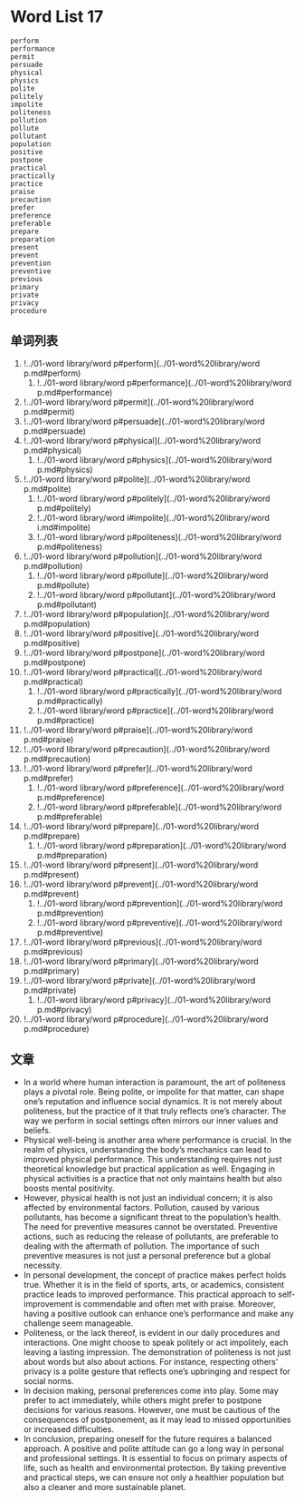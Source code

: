 # Word List 17

	perform
	performance
	permit
	persuade
	physical
	physics
	polite
	politely
	impolite
	politeness
	pollution
	pollute
	pollutant
	population
	positive
	postpone
	practical
	practically
	practice
	praise
	precaution
	prefer
	preference
	preferable
	prepare
	preparation
	present
	prevent
	prevention
	preventive
	previous
	primary
	private
	privacy
	procedure

## 单词列表

1. !../01-word library/word p#perform](../01-word%20library/word p.md#perform)
	1. !../01-word library/word p#performance](../01-word%20library/word p.md#performance)
2. !../01-word library/word p#permit](../01-word%20library/word p.md#permit)
3. !../01-word library/word p#persuade](../01-word%20library/word p.md#persuade)
4. !../01-word library/word p#physical](../01-word%20library/word p.md#physical)
	1. !../01-word library/word p#physics](../01-word%20library/word p.md#physics)
5. !../01-word library/word p#polite](../01-word%20library/word p.md#polite)
	1. !../01-word library/word p#politely](../01-word%20library/word p.md#politely)
	2. !../01-word library/word i#impolite](../01-word%20library/word i.md#impolite)
	3. !../01-word library/word p#politeness](../01-word%20library/word p.md#politeness)
6. !../01-word library/word p#pollution](../01-word%20library/word p.md#pollution)
	1. !../01-word library/word p#pollute](../01-word%20library/word p.md#pollute)
	2. !../01-word library/word p#pollutant](../01-word%20library/word p.md#pollutant)
7. !../01-word library/word p#population](../01-word%20library/word p.md#population)
8. !../01-word library/word p#positive](../01-word%20library/word p.md#positive)
9. !../01-word library/word p#postpone](../01-word%20library/word p.md#postpone)
10. !../01-word library/word p#practical](../01-word%20library/word p.md#practical)
	1. !../01-word library/word p#practically](../01-word%20library/word p.md#practically)
	2. !../01-word library/word p#practice](../01-word%20library/word p.md#practice)
11. !../01-word library/word p#praise](../01-word%20library/word p.md#praise)
12. !../01-word library/word p#precaution](../01-word%20library/word p.md#precaution)
13. !../01-word library/word p#prefer](../01-word%20library/word p.md#prefer)
	1. !../01-word library/word p#preference](../01-word%20library/word p.md#preference)
	2. !../01-word library/word p#preferable](../01-word%20library/word p.md#preferable)
14. !../01-word library/word p#prepare](../01-word%20library/word p.md#prepare)
	1. !../01-word library/word p#preparation](../01-word%20library/word p.md#preparation)
15. !../01-word library/word p#present](../01-word%20library/word p.md#present)
16. !../01-word library/word p#prevent](../01-word%20library/word p.md#prevent)
	1. !../01-word library/word p#prevention](../01-word%20library/word p.md#prevention)
	2. !../01-word library/word p#preventive](../01-word%20library/word p.md#preventive)
17. !../01-word library/word p#previous](../01-word%20library/word p.md#previous)
18. !../01-word library/word p#primary](../01-word%20library/word p.md#primary)
19. !../01-word library/word p#private](../01-word%20library/word p.md#private)
	1. !../01-word library/word p#privacy](../01-word%20library/word p.md#privacy)
20. !../01-word library/word p#procedure](../01-word%20library/word p.md#procedure)

## 文章

- In a world where human interaction is paramount, the art of politeness plays a pivotal role. Being polite, or impolite for that matter, can shape one’s reputation and influence social dynamics. It is not merely about politeness, but the practice of it that truly reflects one’s character. The way we perform in social settings often mirrors our inner values and beliefs.
- Physical well-being is another area where performance is crucial. In the realm of physics, understanding the body’s mechanics can lead to improved physical performance. This understanding requires not just theoretical knowledge but practical application as well. Engaging in physical activities is a practice that not only maintains health but also boosts mental positivity.
- However, physical health is not just an individual concern; it is also affected by environmental factors. Pollution, caused by various pollutants, has become a significant threat to the population’s health. The need for preventive measures cannot be overstated. Preventive actions, such as reducing the release of pollutants, are preferable to dealing with the aftermath of pollution. The importance of such preventive measures is not just a personal preference but a global necessity.
- In personal development, the concept of practice makes perfect holds true. Whether it is in the field of sports, arts, or academics, consistent practice leads to improved performance. This practical approach to self-improvement is commendable and often met with praise. Moreover, having a positive outlook can enhance one’s performance and make any challenge seem manageable.
- Politeness, or the lack thereof, is evident in our daily procedures and interactions. One might choose to speak politely or act impolitely, each leaving a lasting impression. The demonstration of politeness is not just about words but also about actions. For instance, respecting others’ privacy is a polite gesture that reflects one’s upbringing and respect for social norms.
- In decision making, personal preferences come into play. Some may prefer to act immediately, while others might prefer to postpone decisions for various reasons. However, one must be cautious of the consequences of postponement, as it may lead to missed opportunities or increased difficulties.
- In conclusion, preparing oneself for the future requires a balanced approach. A positive and polite attitude can go a long way in personal and professional settings. It is essential to focus on primary aspects of life, such as health and environmental protection. By taking preventive and practical steps, we can ensure not only a healthier population but also a cleaner and more sustainable planet.
